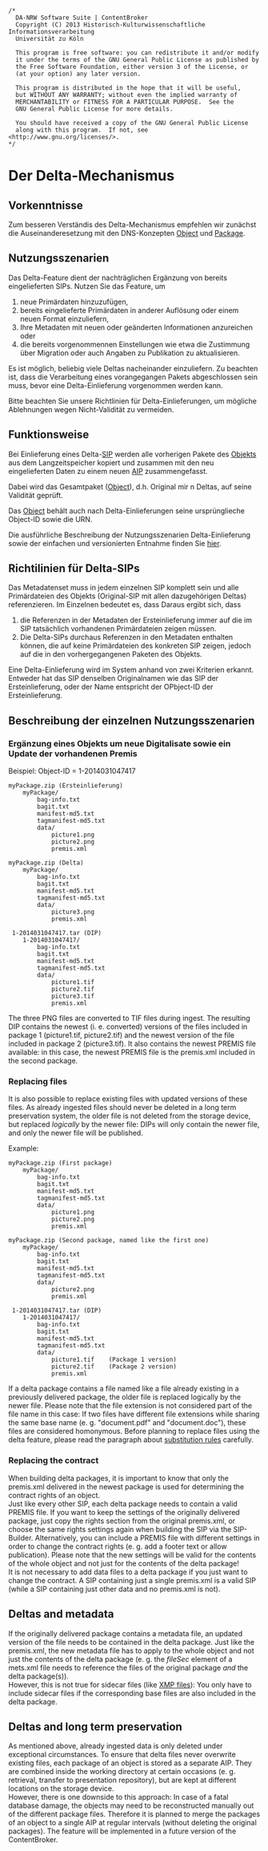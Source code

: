 	/*
	  DA-NRW Software Suite | ContentBroker
	  Copyright (C) 2013 Historisch-Kulturwissenschaftliche Informationsverarbeitung
	  Universität zu Köln
	
	  This program is free software: you can redistribute it and/or modify
	  it under the terms of the GNU General Public License as published by
	  the Free Software Foundation, either version 3 of the License, or
	  (at your option) any later version.
	
	  This program is distributed in the hope that it will be useful,
	  but WITHOUT ANY WARRANTY; without even the implied warranty of
	  MERCHANTABILITY or FITNESS FOR A PARTICULAR PURPOSE.  See the
	  GNU General Public License for more details.
	
	  You should have received a copy of the GNU General Public License
	  along with this program.  If not, see <http://www.gnu.org/licenses/>.
	*/
	
# Der Delta-Mechanismus

## Vorkenntnisse

Zum besseren Verständis des Delta-Mechanismus empfehlen wir zunächst die Auseinanderesetzung mit den DNS-Konzepten [Object](object_model.md#object) 
und [Package](object_model.md#package). 

## Nutzungsszenarien

Das Delta-Feature dient der nachträglichen Ergänzung von bereits eingelieferten SIPs. Nutzen Sie das Feature, um 

1. neue Primärdaten hinzuzufügen,   
1. bereits eingelieferte Primärdaten in anderer Auflösung oder einem neuen Format einzuliefern,   
1. Ihre Metadaten mit neuen oder geänderten Informationen anzureichen oder   
1. die bereits vorgenommennen Einstellungen wie etwa die Zustimmung über Migration oder auch Angaben zu Publikation zu aktualisieren.  

Es ist möglich, beliebig viele Deltas nacheinander einzuliefern. Zu beachten ist, dass die Verarbeitung eines vorangegangen Pakets abgeschlossen sein muss, bevor eine Delta-Einlieferung vorgenommen werden kann.

Bitte beachten Sie unsere Richtlinien für Delta-Einlieferungen, um mögliche Ablehnungen wegen Nicht-Validität zu vermeiden.

## Funktionsweise

Bei Einlieferung eines Delta-[SIP](specification_sip.de.md) werden alle vorherigen Pakete des [Objekts](object_model.md#object) aus dem Langzeitspeicher kopiert und zusammen mit den neu eingelieferten Daten zu einem neuen [AIP](aip_specification.md) zusammengefasst. 

Dabei wird das Gesamtpaket ([Object](object_model.md#object)), d.h. Original mir n Deltas, auf seine Validität geprüft. 

Das [Object](object_model.md#object) behält auch nach Delta-Einlieferungen seine ursprünglieche Object-ID sowie die URN.

Die ausführliche Beschreibung der Nutzungsszenarien Delta-Einlieferung sowie der einfachen und versionierten Entnahme finden Sie [hier](feature_delta_ingest_retrieval.md).

## Richtilinien für Delta-SIPs

Das Metadatenset muss in jedem einzelnen SIP komplett sein und alle Primärdateien des Objekts (Original-SIP mit allen dazugehörigen Deltas) referenzieren. Im Einzelnen bedeutet es, dass
Daraus ergibt sich, dass 
1. die Referenzen in der Metadaten der Ersteinlieferung immer auf die im SIP tatsächlich vorhandenen Primärdateien zeigen müssen.    
2. Die Delta-SIPs durchaus Referenzen in den Metadaten enthalten können, die auf keine Primärdateien des konkreten SIP zeigen, jedoch auf die in den vorhergegangenen Paketen des Objekts.   

Eine Delta-Einlieferung wird im System anhand von zwei Kriterien erkannt. Entweder hat das SIP denselben Originalnamen wie das SIP der Ersteinlieferung, oder der Name entspricht der OPbject-ID der Ersteinlieferung.

## Beschreibung der einzelnen Nutzungsszenarien
### Ergänzung eines Objekts um neue Digitalisate sowie ein Update der vorhandenen Premis

Beispiel: Object-ID = 1-2014031047417

	myPackage.zip (Ersteinlieferung)
		myPackage/
			bag-info.txt
			bagit.txt
			manifest-md5.txt
			tagmanifest-md5.txt
			data/
				picture1.png
				picture2.png
				premis.xml
				
	myPackage.zip (Delta)
		myPackage/
			bag-info.txt
			bagit.txt
			manifest-md5.txt
			tagmanifest-md5.txt
			data/
				picture3.png
				premis.xml
				
	 1-2014031047417.tar (DIP)
	 	1-2014031047417/
	 		bag-info.txt
			bagit.txt
			manifest-md5.txt
			tagmanifest-md5.txt
			data/
				picture1.tif
				picture2.tif
				picture3.tif
				premis.xml



The three PNG files are converted to TIF files during ingest. The resulting DIP contains the newest (i. e. converted) versions of the files included in package 1 (picture1.tif, picture2.tif) and the newest version of the file included in package 2 (picture3.tif). It also contains the newest PREMIS file available: in this case, the newest PREMIS file is the premis.xml included in the second package.

### Replacing files

It is also possible to replace existing files with updated versions of these files. As already ingested files should never be deleted in a long term preservation system, the older file is not deleted from the storage device, but replaced *logically* by the newer file: DIPs will only contain the newer file, and only the newer file will be published.

Example:

	myPackage.zip (First package)
		myPackage/
			bag-info.txt
			bagit.txt
			manifest-md5.txt
			tagmanifest-md5.txt
			data/
				picture1.png
				picture2.png
				premis.xml
				
	myPackage.zip (Second package, named like the first one)
		myPackage/
			bag-info.txt
			bagit.txt
			manifest-md5.txt
			tagmanifest-md5.txt
			data/
				picture2.png
				premis.xml
				
	 1-2014031047417.tar (DIP)
	 	1-2014031047417/
	 		bag-info.txt
			bagit.txt
			manifest-md5.txt
			tagmanifest-md5.txt
			data/
				picture1.tif	(Package 1 version)
				picture2.tif	(Package 2 version)
				premis.xml

If a delta package contains a file named like a file already existing in a previously delivered package, the older file is replaced logically by the newer file. Please note that the file extension is not considered part of the file name in this case: If two files have different file extensions while sharing the same base name (e. g. "document.pdf" and "document.doc"), these files are considered homonymous. Before planning to replace files using the delta feature, please read the paragraph about [substitution rules](https://github.com/da-nrw/DNSCore/blob/master/ContentBroker/src/main/markdown/dip_specification.md#substitution-rules-and-surface-view-of-an-object) carefully.

### Replacing the contract

When building delta packages, it is important to know that only the premis.xml delivered in the newest package is used for determining the contract rights of an object.  
Just like every other SIP, each delta package needs to contain a valid PREMIS file. If you want to keep the settings of the originally delivered package, just copy the rights section from the original premis.xml, or choose the same rights settings again when building the SIP via the SIP-Builder. Alternatively, you can include a PREMIS file with different settings in order to change the contract rights (e. g. add a footer text or allow publication). Please note that the new settings will be valid for the contents of the whole object and not just for the contents of the delta package!  
It is not necessary to add data files to a delta package if you just want to change the contract. A SIP containing just a single premis.xml is a valid SIP (while a SIP containing just other data and no premis.xml is not).

## Deltas and metadata

If the originally delivered package contains a metadata file, an updated version of the file needs to be contained in the delta package. Just like the premis.xml, the new metadata file has to apply to the whole object and not just the contents of the delta package (e. g. the *fileSec* element of a mets.xml file needs to reference the files of the original package *and* the delta package(s)).  
However, this is not true for sidecar files (like [XMP files](https://github.com/da-nrw/DNSCore/blob/master/ContentBroker/src/main/markdown/sip_specification.md#xmp)): You only have to include sidecar files if the corresponding base files are also included in the delta package.

## Deltas and long term preservation

As mentioned above, already ingested data is only deleted under exceptional circumstances. To ensure that delta files never overwrite existing files, each package of an object is stored as a separate AIP. They are combined inside the working directory at certain occasions (e. g. retrieval, transfer to presentation repository), but are kept at different locations on the storage device.  
However, there is one downside to this approach: In case of a fatal database damage, the objects may need to be reconstructed manually out of the different package files. Therefore it is planned to merge the packages of an object to a single AIP at regular intervals (without deleting the original packages). The feature will be implemented in a future version of the ContentBroker.
